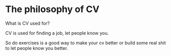 # The philosophy of CV

What is CV used for?

CV is used for finding a job, let people know you.

So do exercises is a good way to make your cv better or build some real shit to let people know you better.